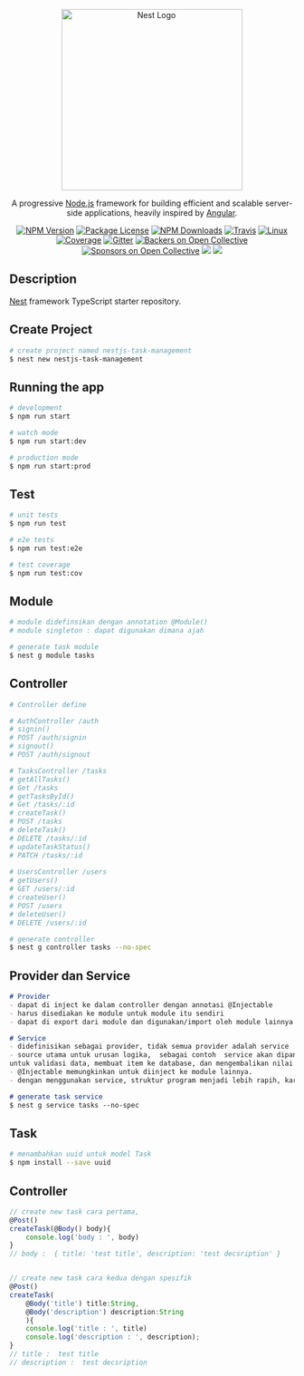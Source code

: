 <p align="center">
  <a href="http://nestjs.com/" target="blank"><img src="https://nestjs.com/img/logo_text.svg" width="320" alt="Nest Logo" /></a>
</p>

[travis-image]: https://api.travis-ci.org/nestjs/nest.svg?branch=master
[travis-url]: https://travis-ci.org/nestjs/nest
[linux-image]: https://img.shields.io/travis/nestjs/nest/master.svg?label=linux
[linux-url]: https://travis-ci.org/nestjs/nest
  
  <p align="center">A progressive <a href="http://nodejs.org" target="blank">Node.js</a> framework for building efficient and scalable server-side applications, heavily inspired by <a href="https://angular.io" target="blank">Angular</a>.</p>
    <p align="center">
<a href="https://www.npmjs.com/~nestjscore"><img src="https://img.shields.io/npm/v/@nestjs/core.svg" alt="NPM Version" /></a>
<a href="https://www.npmjs.com/~nestjscore"><img src="https://img.shields.io/npm/l/@nestjs/core.svg" alt="Package License" /></a>
<a href="https://www.npmjs.com/~nestjscore"><img src="https://img.shields.io/npm/dm/@nestjs/core.svg" alt="NPM Downloads" /></a>
<a href="https://travis-ci.org/nestjs/nest"><img src="https://api.travis-ci.org/nestjs/nest.svg?branch=master" alt="Travis" /></a>
<a href="https://travis-ci.org/nestjs/nest"><img src="https://img.shields.io/travis/nestjs/nest/master.svg?label=linux" alt="Linux" /></a>
<a href="https://coveralls.io/github/nestjs/nest?branch=master"><img src="https://coveralls.io/repos/github/nestjs/nest/badge.svg?branch=master#5" alt="Coverage" /></a>
<a href="https://gitter.im/nestjs/nestjs?utm_source=badge&utm_medium=badge&utm_campaign=pr-badge&utm_content=body_badge"><img src="https://badges.gitter.im/nestjs/nestjs.svg" alt="Gitter" /></a>
<a href="https://opencollective.com/nest#backer"><img src="https://opencollective.com/nest/backers/badge.svg" alt="Backers on Open Collective" /></a>
<a href="https://opencollective.com/nest#sponsor"><img src="https://opencollective.com/nest/sponsors/badge.svg" alt="Sponsors on Open Collective" /></a>
  <a href="https://paypal.me/kamilmysliwiec"><img src="https://img.shields.io/badge/Donate-PayPal-dc3d53.svg"/></a>
  <a href="https://twitter.com/nestframework"><img src="https://img.shields.io/twitter/follow/nestframework.svg?style=social&label=Follow"></a>
</p>
  <!--[![Backers on Open Collective](https://opencollective.com/nest/backers/badge.svg)](https://opencollective.com/nest#backer)
  [![Sponsors on Open Collective](https://opencollective.com/nest/sponsors/badge.svg)](https://opencollective.com/nest#sponsor)-->

## Description

[Nest](https://github.com/nestjs/nest) framework TypeScript starter repository.

## Create Project

```bash
# create project named nestjs-task-management
$ nest new nestjs-task-management
```

## Running the app

```bash
# development
$ npm run start

# watch mode
$ npm run start:dev

# production mode
$ npm run start:prod
```

## Test

```bash
# unit tests
$ npm run test

# e2e tests
$ npm run test:e2e

# test coverage
$ npm run test:cov
```

## Module
```bash
# module didefinsikan dengan annotation @Module()
# module singleton : dapat digunakan dimana ajah

# generate task module
$ nest g module tasks
```

## Controller
```bash
# Controller define

# AuthController /auth
# signin()
# POST /auth/signin
# signout()
# POST /auth/signout

# TasksController /tasks
# getAllTasks()
# Get /tasks
# getTasksById()
# Get /tasks/:id
# createTask()
# POST /tasks
# deleteTask()
# DELETE /tasks/:id
# updateTaskStatus()
# PATCH /tasks/:id
 
# UsersController /users
# getUsers()
# GET /users/:id
# createUser()
# POST /users
# deleteUser()
# DELETE /users/:id

# generate controller
$ nest g controller tasks --no-spec
```

## Provider dan Service
```md
# Provider
- dapat di inject ke dalam controller dengan annotasi @Injectable
- harus disediakan ke module untuk module itu sendiri
- dapat di export dari module dan digunakan/import oleh module lainnya

# Service
- didefinisikan sebagai provider, tidak semua provider adalah service
- source utama untuk urusan logika,  sebagai contoh  service akan dipanggil oleh controller
untuk validasi data, membuat item ke database, dan mengembalikan nilai response
- @Injectable memungkinkan untuk diinject ke module lainnya.
- dengan menggunakan service, struktur program menjadi lebih rapih, karena di controller kita hanya mengakses service yang sudah di definisikan

# generate task service
$ nest g service tasks --no-spec
```

## Task
```bash
# menambahkan uuid untuk model Task
$ npm install --save uuid 
```

## Controller
```js
// create new task cara pertama, 
@Post()
createTask(@Body() body){
    console.log('body : ', body)
}
// body :  { title: 'test title', description: 'test decsription' }


// create new task cara kedua dengan spesifik
@Post()
createTask(
    @Body('title') title:String,
    @Body('description') description:String
    ){
    console.log('title : ', title)
    console.log('description : ', description);
}
// title :  test title
// description :  test decsription
```



